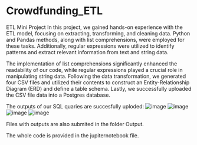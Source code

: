 # Crowdfunding_ETL
ETL Mini Project
In this project, we gained hands-on experience with the ETL model, focusing on extracting, transforming, and cleaning data. Python and Pandas methods, along with list comprehensions, were employed for these tasks. Additionally, regular expressions were utilized to identify patterns and extract relevant information from text and string data.

The implementation of list comprehensions significantly enhanced the readability of our code, while regular expressions played a crucial role in manipulating string data. Following the data transformation, we generated four CSV files and utilized their contents to construct an Entity-Relationship Diagram (ERD) and define a table schema. Lastly, we successfully uploaded the CSV file data into a Postgres database.

The outputs of our SQL quaries are succesfully uploded: 
![image](https://github.com/ValentynaK17/Crowdfunding_ETL/assets/141193973/70bb5546-d87a-4f9a-b5b4-ff563b7fe352)
![image](https://github.com/ValentynaK17/Crowdfunding_ETL/assets/141193973/aa45e0ab-1c8c-4f33-b291-5457bb07505b)
![image](https://github.com/ValentynaK17/Crowdfunding_ETL/assets/141193973/b4bd53e2-59ce-4375-93f8-2952d6d90a25)
![image](https://github.com/ValentynaK17/Crowdfunding_ETL/assets/141193973/f1b8aa56-055d-42ee-b13e-38137b969660)

Files with outputs are also submited in the folder Output. 

The whole code is provided in the jupiternotebook file. 
